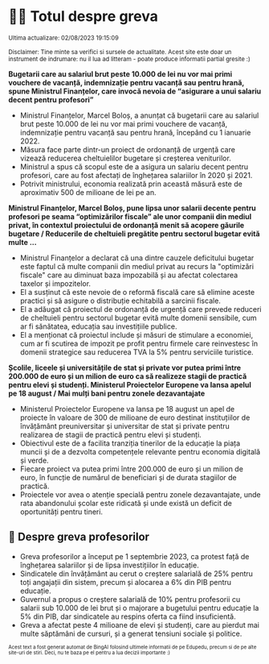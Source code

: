 # 👩‍🏫 Totul despre greva
<sub>Ultima actualizare: 02/08/2023 19:15:09</sub>

<sub>Disclaimer: Tine minte sa verifici si sursele de actualitate. Acest site este doar un instrument de indrumare: nu il lua ad litteram - poate produce informatii partial gresite :)</sub>

**Bugetarii care au salariul brut peste 10.000 de lei nu vor mai primi vouchere de vacanță, indemnizație pentru vacanță sau pentru hrană, spune Ministrul Finanțelor, care invocă nevoia de “asigurare a unui salariu decent pentru profesori”**

- Ministrul Finanțelor, Marcel Boloș, a anunțat că bugetarii care au salariul brut peste 10.000 de lei nu vor mai primi vouchere de vacanță, indemnizație pentru vacanță sau pentru hrană, începând cu 1 ianuarie 2022.
- Măsura face parte dintr-un proiect de ordonanță de urgență care vizează reducerea cheltuielilor bugetare și creșterea veniturilor.
- Ministrul a spus că scopul este de a asigura un salariu decent pentru profesori, care au fost afectați de înghețarea salariilor în 2020 și 2021.
- Potrivit ministrului, economia realizată prin această măsură este de aproximativ 500 de milioane de lei pe an.

**Ministrul Finanțelor, Marcel Boloș, pune lipsa unor salarii decente pentru profesori pe seama “optimizărilor fiscale” ale unor companii din mediul privat, în contextul proiectului de ordonanță menit să acopere găurile bugetare / Reducerile de cheltuieli pregătite pentru sectorul bugetar evită multe ...**

- Ministrul Finanțelor a declarat că una dintre cauzele deficitului bugetar este faptul că multe companii din mediul privat au recurs la "optimizări fiscale" care au diminuat baza impozabilă și au afectat colectarea taxelor și impozitelor.
- El a susținut că este nevoie de o reformă fiscală care să elimine aceste practici și să asigure o distribuție echitabilă a sarcinii fiscale.
- El a adăugat că proiectul de ordonanță de urgență care prevede reduceri de cheltuieli pentru sectorul bugetar evită multe domenii sensibile, cum ar fi sănătatea, educația sau investițiile publice.
- El a menționat că proiectul include și măsuri de stimulare a economiei, cum ar fi scutirea de impozit pe profit pentru firmele care reinvestesc în domenii strategice sau reducerea TVA la 5% pentru serviciile turistice.

**Școlile, liceele și universitățile de stat și private vor putea primi între 200.000 de euro și un milion de euro ca să realizeze stagii de practică pentru elevi și studenți. Ministerul Proiectelor Europene va lansa apelul pe 18 august / Mai mulți bani pentru zonele dezavantajate**

- Ministerul Proiectelor Europene va lansa pe 18 august un apel de proiecte în valoare de 300 de milioane de euro destinat instituțiilor de învățământ preuniversitar și universitar de stat și private pentru realizarea de stagii de practică pentru elevi și studenți.
- Obiectivul este de a facilita tranziția tinerilor de la educație la piața muncii și de a dezvolta competențele relevante pentru economia digitală și verde.
- Fiecare proiect va putea primi între 200.000 de euro și un milion de euro, în funcție de numărul de beneficiari și de durata stagiilor de practică.
- Proiectele vor avea o atenție specială pentru zonele dezavantajate, unde rata abandonului școlar este ridicată și unde există un deficit de oportunități pentru tineri.

## 🏫 Despre greva profesorilor

- Greva profesorilor a început pe 1 septembrie 2023, ca protest față de înghețarea salariilor și de lipsa investițiilor în educație.
- Sindicatele din învățământ au cerut o creștere salarială de 25% pentru toți angajații din sistem, precum și alocarea a 6% din PIB pentru educație.
- Guvernul a propus o creștere salarială de 10% pentru profesorii cu salarii sub 10.000 de lei brut și o majorare a bugetului pentru educație la 5% din PIB, dar sindicatele au respins oferta ca fiind insuficientă.
- Greva a afectat peste 4 milioane de elevi și studenți, care au pierdut mai multe săptămâni de cursuri, și a generat tensiuni sociale și politice.


<sub><sub>Acest text a fost generat automat de BingAI folosind ultimele informatii de pe Edupedu, precum si de pe alte site-uri de stiri. Deci, nu te baza pe el pentru a lua decizii importante :)</sub></sub>